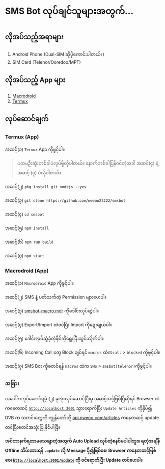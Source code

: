 # SMS Bot လုပ်ချင်သူများအတွက်...

## လိုအပ်သည့်အရာများ

1. Android Phone (Dual-SIM ဆိုပိုကောင်းပါတယ်။)
2. SIM Card (Telenor/Ooredoo/MPT)

## လိုအပ်သည့် App များ

1. [Macrodroid](https://nweoofact.page.link/macrodroid)
2. [Termux](https://nweoofact.page.link/termux)

## လုပ်ဆောင်ချက်

### Termux (App)

အဆင့်(၁) `Termux` App ကိုဖွင့်ပါ။

> ပထမဦးဆုံးတစ်ခါပဲလုပ်ဖို့လိုပါတယ်။ နောက်တစ်ခါပြန်ဝင်တဲ့အခါ အဆင်(၄) နဲ့ အဆင့် (၇) ပဲလိုပါတယ်။

အဆင့်(၂) `pkg install git nodejs --yes`

အဆင့်(၃) `git clone https://github.com/nweoo22222/smsbot`

အဆင့်(၄) `cd smsbot`

အဆင့်(၅) `npm install`

အဆင့်(၆) `npm run build`

အဆင့်(၇) `npm start`

### Macrodroid (App)

အဆင့်(၁) `Macrodroid` App ကိုဖွင့်ပါ။

အဆင့်(၂) SMS နဲ့ ပတ်သက်တဲ့ Permission များပေးပါ။

အဆင့်(၃) [smsbot-macro.mdr](https://nweoofact.page.link/smsbot) ကိုဒေါင်းလုပ်ဆွဲပါ။

အဆင့်(၄) Export/Import ထဲ၀င်ပြီး Import ကိုရွေးချယ်ပါ။

အဆင့်(၅) ဒေါင်းလုပ်ဆွဲခဲ့တဲ့ဖိုင်ကိုရွေးပြီးသွင်းလိုက်ပါ။

အဆင့်(၆) Incoming Call တွေ Block ချင်ရင် `macros` ထဲက ​`call` > `blocked` ကိုဖွင့်ပါ။

အဆင့်(၇) SMS Bot ကိုစတင်ရန် `macros` ထဲက `SMS` > `smsbot(telenor)`ကိုဖွင့်ပါ။

### အခြား

အပေါ်ကလုပ်ဆောင်ရမဲ့ (၂) ခုလုံးလုပ်ဆောင်ပြီးမှ အဆင့်သင့်ဖြစ်ပြီဆိုရင် Browser ထဲကနေတဆင့် [`http://localhost:3001`](http://localhost:3001) သွားရောက်ပြီး `Update Articles` ကိုနှိပ်၍ DVB က သတင်းတွေကို ကျွန်တော်တို့ [api.nweoo.com/articles](http://api.nweoo.com/articles) ကနေတဆင့် update တင်ပြီးစတင်အသုံးပြုနိုင်ပါပြီ။

**အင်တာနက်ရတာမသေချာတဲ့အတွက် Auto Upload လုပ်တဲ့စနစ်မပါပါဘူး။ ရတဲ့အချိန် Offline သိမ်းထားရန် `.update` လို့ Message ပို့၍ဖြစ်စေ၊ Browser ကနေတဆင့်ဖြစ်စေ၊ [`http://localhost:3001/update`](http://localhost:3001/update) ကို ၀င်ရောက်ပြီး Update တင်ပေးပါ။**

